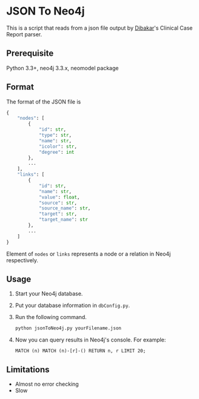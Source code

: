 # JSON To Neo4j

This is a script that reads from a json file output by [Dibakar](https://github.com/Vasuji)'s Clinical Case Report parser.
## Prerequisite
Python 3.3+, neo4j 3.3.x, neomodel package

## Format

The format of the JSON file is

```python
{
    "nodes": [
        {
            "id": str,
            "type": str,
            "name": str,
            "icolor": str,
            "degree": int
        },
        ...
    ],
    "links": [
        {            
            "id": str,
            "name": str,
            "value": float,
            "source": str,
            "source_name": str,
            "target": str,
            "target_name": str
        },
        ...
    ]
}
```

Element of `nodes` or `links` represents a node or a relation in Neo4j respectively.

## Usage

1. Start your Neo4j database.

2. Put your database information in `dbConfig.py`.

3. Run the following command.

    ```bash
    python jsonToNeo4j.py yourFilename.json 
    ```

4. Now you can query results in Neo4j's console. For example:

    ```cypher
    MATCH (n) MATCH (n)-[r]-() RETURN n, r LIMIT 20;
    ```

## Limitations

* Almost no error checking
* Slow